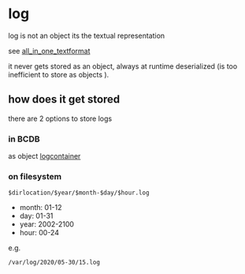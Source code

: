 # log

log is not an object its the textual representation

see [all_in_one_textformat](all_in_one_textformat.md)

it never gets stored as an object, always at runtime deserialized (is too inefficient to store as objects   ).

## how does it get stored

there are 2 options to store logs

### in BCDB

as object [logcontainer](schemas/logcontainer.toml)

### on filesystem

```$dirlocation/$year/$month-$day/$hour.log```

- month: 01-12
- day: 01-31 
- year: 2002-2100
- hour: 00-24

e.g.

```/var/log/2020/05-30/15.log```
